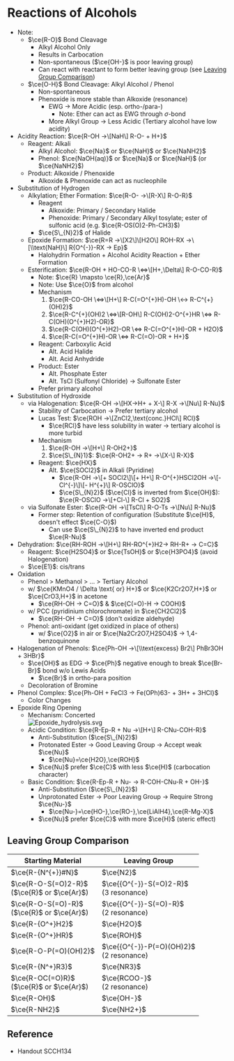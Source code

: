 # Reactions of Alcohols

* Note:
  * $\ce{R-O}$ Bond Cleavage
    * Alkyl Alcohol Only
    * Results in Carbocation
    * Non-spontaneous ($\ce{OH-}$ is poor leaving group)
    * Can react with reactant to form better leaving group (see [Leaving Group Comparison](07C%20-%20Reactions%20of%20Alcohols.md#leaving-group-comparison))
  * $\ce{O-H}$ Bond Cleavage: Alkyl Alcohol / Phenol
    * Non-spontaneous
    * Phenoxide is more stable than Alkoxide (resonance)
      * EWG → More Acidic (esp. ortho-/para-)
        * Note: Ether can act as EWG through $\sigma$-bond
      * More Alkyl Group → Less Acidic (Tertiary alcohol have low acidity)
* Acidity Reaction: $\ce{R-OH ->\[NaH\] R-O- + H+}$
  * Reagent: Alkali
    * Alkyl Alcohol: $\ce{Na}$ or $\ce{NaH}$ or $\ce{NaNH2}$
    * Phenol: $\ce{NaOH(aq)}$ or $\ce{Na}$ or $\ce{NaH}$ (or $\ce{NaNH2}$)
  * Product: Alkoxide / Phenoxide
    * Alkoxide & Phenoxide can act as nucleophile
* Substitution of Hydrogen
  * Alkylation; Ether Formation: $\ce{R-O- ->\[R-X\] R-O-R}$
    * Reagent
      * Alkoxide: Primary / Secondary Halide
      * Phenoxide: Primary / Secondary Alkyl tosylate; ester of sulfonic acid (e.g. $\ce{R-OS(O)2-Ph-CH3}$)
    * $\ce{S\_{N}2}$ of Halide
  * Epoxide Formation: $\ce{R=R ->\[X2\]\[H2O\] ROH-RX ->\[\\text{NaH}\] R{O^{-}}-RX -> Ep}$
    * Halohydrin Formation + Alcohol Acidity Reaction + Ether Formation
  * Esterification: $\ce{R-OH + HO-CO-R \<=>\[H+,\Delta\] R-O-CO-R}$
    * Note: $\ce{R} \mapsto \ce{R},\ce{Ar}$
    * Note: Use $\ce{O}$ from alcohol
    * Mechanism
      1. $\ce{R-CO-OH \<=>\[H+\] R-C(=O^{+}H)-OH \<-> R-C^{+}(OH)2}$
      1. $\ce{R-C^{+}(OH)2 \<=>\[R-OH\] R-C(OH)2-O^{+}HR \<=> R-C(OH)(O^{+}H2)-OR}$
      1. $\ce{R-C(OH)(O^{+}H2)-OR \<=> R-C(=O^{+}H)-OR + H2O}$
      1. $\ce{R-C(=O^{+}H)-OR \<=> R-C(=O)-OR + H+}$
    * Reagent: Carboxylic Acid
      * Alt. Acid Halide
      * Alt. Acid Anhydride
    * Product: Ester
      * Alt. Phosphate Ester
      * Alt. TsCl (Sulfonyl Chloride) → Sulfonate Ester
    * Prefer primary alcohol
* Substitution of Hydroxide
  * via Halogenation: $\ce{R-OH ->\[HX->H+ + X-\] R-X ->\[Nu\] R-Nu}$
    * Stability of Carbocation → Prefer tertiary alcohol
    * Lucas Test: $\ce{ROH ->\[ZnCl2,\text{conc.}HCl\] RCl}$
      * $\ce{RCl}$ have less solubility in water → tertiary alcohol is more turbid
    * Mechanism
      1. $\ce{R-OH ->\[H+\] R-OH2+}$
      1. $\ce{S\_{N}1}$: $\ce{R-OH2+ -> R+ ->\[X-\] R-X}$
    * Reagent: $\ce{HX}$
      * Alt. $\ce{SOCl2}$ in Alkali (Pyridine)
        * $\ce{R-OH ->\[+ SOCl2\]\[+ H+\] R-O^{+}HSCl2OH ->\[- Cl^{-}\]\[- H^{+}\] R-OSClO}$
        * $\ce{S\_{N}2}$ ($\ce{Cl}$ is inverted from $\ce{OH}$): $\ce{R-OSClO ->\[+Cl-\] R-Cl + SO2}$
  * via Sulfonate Ester: $\ce{R-OH ->\[TsCl\] R-O-Ts ->\[Nu\] R-Nu}$
    * Former step: Retention of configuration (Substitute $\ce{H}$, doesn't effect $\ce{C-O}$)
      * Can use $\ce{S\_{N}2}$ to have inverted end product $\ce{R-Nu}$
* Dehydration: $\ce{RH-ROH ->\[H+\] RH-RO^{+}H2-> RH-R+ -> C=C}$
  * Reagent: $\ce{H2SO4}$ or $\ce{TsOH}$ or $\ce{H3PO4}$ (avoid Halogenation)
  * $\ce{E1}$: cis/trans
* Oxidation
  * Phenol > Methanol > … > Tertiary Alcohol
  * w/ $\ce{KMnO4 / \Delta \text{ or} H+}$ or $\ce{K2Cr2O7,H+}$ or $\ce{CrO3,H+}$ in acetone
    * $\ce{RH-OH -> C=O}$ & $\ce{C(=O)-H -> COOH}$
  * w/ PCC (pyridinium chlorochromate) in $\ce{CH2Cl2}$
    * $\ce{RH-OH -> C=O}$ (don't oxidize aldehyde)
  * Phenol: anti-oxidant (get oxidized in place of others)
    * w/ $\ce{O2}$ in air or $\ce{Na2Cr2O7,H2SO4}$ → 1,4-benzoquinone
* Halogenation of Phenols: $\ce{Ph-OH ->\[\\text{excess} Br2\] PhBr3OH + 3HBr}$
  * $\ce{OH}$ as EDG → $\ce{Ph}$ negative enough to break $\ce{Br-Br}$ bond w/o Lewis Acids
    * $\ce{Br}$ in ortho-para position
  * Decoloration of Bromine
* Phenol Complex: $\ce{Ph-OH + FeCl3 -> Fe(OPh)63- + 3H+ + 3HCl}$
  * Color Changes
* Epoxide Ring Opening
  * Mechanism: Concerted  
    ![Epoxide\_hydrolysis.svg](https://upload.wikimedia.org/wikipedia/commons/1/12/Epoxide_hydrolysis.svg)
  * Acidic Condition: $\ce{R-Ep-R + Nu ->\[H+\] R-CNu-COH-R}$
    * Anti-Substitution ($\ce{S\_{N}2}$)
    * Protonated Ester → Good Leaving Group → Accept weak $\ce{Nu}$
      * $\ce{Nu}=\ce{H2O},\ce{ROH}$
    * $\ce{Nu}$ prefer $\ce{C}$ with less $\ce{H}$ (carbocation character)
  * Basic Condition: $\ce{R-Ep-R + Nu- -> R-COH-CNu-R + OH-}$
    * Anti-Substitution ($\ce{S\_{N}2}$)
    * Unprotonated Ester → Poor Leaving Group → Require Strong $\ce{Nu-}$
      * $\ce{Nu-}=\ce{HO-},\ce{RO-},\ce{LiAlH4},\ce{R-Mg-X}$
    * $\ce{Nu}$ prefer $\ce{C}$ with more $\ce{H}$ (steric effect)

## Leaving Group Comparison

|Starting Material|Leaving Group|
|-----------------|-------------|
|$\ce{R-{N^{+}}#N}$|$\ce{N2}$|
|$\ce{R-O-S(=O)2-R}$<br>($\ce{R}$ or $\ce{Ar}$)|$\ce{{O^{-}}-S(=O)2-R}$<br>(3 resonance)|
|$\ce{R-O-S(=O)-R}$<br>($\ce{R}$ or $\ce{Ar}$)|$\ce{{O^{-}}-S(=O)-R}$<br>(2 resonance)|
|$\ce{R-{O^+}H2}$|$\ce{H2O}$|
|$\ce{R-{O^+}HR}$|$\ce{ROH}$|
|$\ce{R-O-P(=O)(OH)2}$|$\ce{{O^{-}}-P(=O)(OH)2}$<br>(2 resonance)|
|$\ce{R-{N^+}R3}$|$\ce{NR3}$|
|$\ce{R-OC(=O)R}$<br>($\ce{R}$ or $\ce{Ar}$)|$\ce{RCOO-}$<br>(2 resonance)|
|$\ce{R-OH}$|$\ce{OH-}$|
|$\ce{R-NH2}$|$\ce{NH2+}$|

## Reference

* Handout SCCH134
